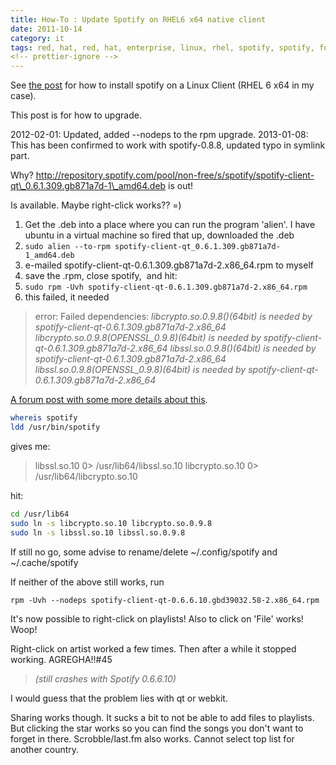 ```yaml
---
title: How-To : Update Spotify on RHEL6 x64 native client
date: 2011-10-14
category: it
tags: red, hat, red, hat, enterprise, linux, rhel, spotify, spotify, for, linux
<!-- prettier-ignore -->
---
```


See [the post](https://www.guldmyr.com/how-to-install-spotify-on-rhel6-x64-native-client/ "how-to-install-spotify-on-rhel6-x64-native-client/") for how to install spotify on a Linux Client (RHEL 6 x64 in my case).

This post is for how to upgrade.

2012-02-01: Updated, added --nodeps to the rpm upgrade. 2013-01-08: This has been confirmed to work with spotify-0.8.8, updated typo in symlink part.

Why? <http://repository.spotify.com/pool/non-free/s/spotify/spotify-client-qt\_0.6.1.309.gb871a7d-1\_amd64.deb> is out!

Is available. Maybe right-click works?? =)

1. Get the .deb into a place where you can run the program 'alien'. I have ubuntu in a virtual machine so fired that up, downloaded the .deb
2. `sudo alien --to-rpm spotify-client-qt_0.6.1.309.gb871a7d-1_amd64.deb`
3. e-mailed spotify-client-qt-0.6.1.309.gb871a7d-2.x86\_64.rpm to myself
4. save the .rpm, close spotify,  and hit:
5. `sudo rpm -Uvh spotify-client-qt-0.6.1.309.gb871a7d-2.x86_64.rpm`
6. this failed, it needed

> error: Failed dependencies: _libcrypto.so.0.9.8()(64bit) is needed by spotify-client-qt-0.6.1.309.gb871a7d-2.x86\_64 libcrypto.so.0.9.8(OPENSSL\_0.9.8)(64bit) is needed by spotify-client-qt-0.6.1.309.gb871a7d-2.x86\_64 libssl.so.0.9.8()(64bit) is needed by spotify-client-qt-0.6.1.309.gb871a7d-2.x86\_64 libssl.so.0.9.8(OPENSSL\_0.9.8)(64bit) is needed by spotify-client-qt-0.6.1.309.gb871a7d-2.x86\_64_

[A forum post with some more details about this](http://forums.fedoraforum.org/showthread.php?t=270230 "on fedoraforum.org").

```bash
whereis spotify
ldd /usr/bin/spotify
```

gives me:

> libssl.so.10 0> /usr/lib64/libssl.so.10
> libcrypto.so.10 0> /usr/lib64/libcrypto.so.10

hit:

```bash
cd /usr/lib64
sudo ln -s libcrypto.so.10 libcrypto.so.0.9.8
sudo ln -s libssl.so.10 libssl.so.0.9.8
```

If still no go, some advise to rename/delete ~/.config/spotify and ~/.cache/spotify

If neither of the above still works, run

`rpm -Uvh --nodeps spotify-client-qt-0.6.6.10.gbd39032.58-2.x86_64.rpm`

It's now possible to right-click on playlists! Also to click on 'File' works! Woop!

Right-click on artist worked a few times. Then after a while it stopped working. AGREGHA!!#45

> _(still crashes with Spotify 0.6.6.10)_

I would guess that the problem lies with qt or webkit.

Sharing works though. It sucks a bit to not be able to add files to playlists. But clicking the star works so you can find the songs you don't want to forget in there. Scrobble/last.fm also works. Cannot select top list for another country.

